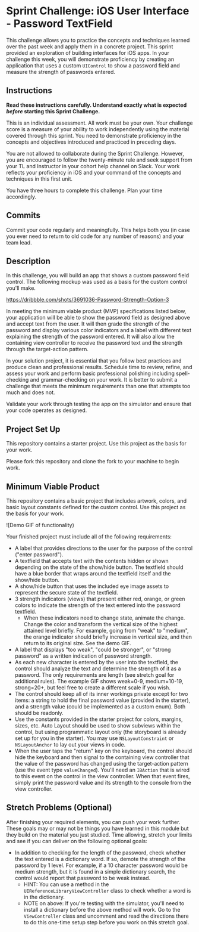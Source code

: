# Sprint Challenge: iOS User Interface - Password TextField

This challenge allows you to practice the concepts and techniques learned over the past week and apply them in a concrete project. This sprint provided an exploration of building interfaces for iOS apps. In your challenge this week, you will demonstrate proficiency by creating an application that uses a custom `UIControl` to show a password field and measure the strength of passwords entered.

## Instructions

**Read these instructions carefully. Understand exactly what is expected _before_ starting this Sprint Challenge.**

This is an individual assessment. All work must be your own. Your challenge score is a measure of your ability to work independently using the material covered through this sprint. You need to demonstrate proficiency in the concepts and objectives introduced and practiced in preceding days.

You are not allowed to collaborate during the Sprint Challenge. However, you are encouraged to follow the twenty-minute rule and seek support from your TL and Instructor in your cohort help channel on Slack. Your work reflects your proficiency in iOS and your command of the concepts and techniques in this first unit.

You have three hours to complete this challenge. Plan your time accordingly.

## Commits

Commit your code regularly and meaningfully. This helps both you (in case you ever need to return to old code for any number of reasons) and your team lead.

## Description

In this challenge, you will build an app that shows a custom password field control. The following mockup was used as a basis for the custom control you'll make.

https://dribbble.com/shots/3691036-Password-Strength-Option-3

In meeting the minimum viable product (MVP) specifications listed below, your application will be able to show the password field as designed above and accept text from the user. It will then grade the strength of the password and display various color indicators and a label with different text explaining the strength of the password entered. It will also allow the containing view controller to receive the password text and the strength through the target-action pattern.

In your solution project, it is essential that you follow best practices and produce clean and professional results. Schedule time to review, refine, and assess your work and perform basic professional polishing including spell-checking and grammar-checking on your work. It is better to submit a challenge that meets the minimum requirements than one that attempts too much and does not.

Validate your work through testing the app on the simulator and ensure that your code operates as designed.

## Project Set Up

This repository contains a starter project. Use this project as the basis for your work.

Please fork this repository and clone the fork to your machine to begin work.

## Minimum Viable Product

This repository contains a basic project that includes artwork, colors, and basic layout constants defined for the custom control. Use this project as the basis for your work.

![Demo GIF of functionality)

Your finished project must include all of the following requirements:

* A label that provides directions to the user for the purpose of the control ("enter password").
* A textfield that accepts text with the contents hidden or shown depending on the state of the show/hide button. The textfield should have a blue border that wraps around the textfield itself and the show/hide button.
* A show/hide button that uses the included eye image assets to represent the secure state of the textfield.
* 3 strength indicators (views) that present either red, orange, or green colors to indicate the strength of the text entered into the password textfield.
    * When these indicators need to change state, animate the change. Change the color and transform the vertical size of the highest attained level briefly. For example, going from "weak" to "medium", the orange indicator should briefly increase in vertical size, and then return to its original size. See the demo GIF.
* A label that displays "too weak", "could be stronger", or "strong password" as a written indication of password strength.
* As each new character is entered by the user into the textfield, the control should analyze the text and determine the strength of it as a password. The only requirements are length (see stretch goal for additional rules). The example GIF shows weak=0-9, medium=10-19, strong=20+, but feel free to create a different scale if you wish.
* The control should keep all of its inner workings private except for two items: a string to hold the final password value (provided in the starter), and a strength value (could be implemented as a custom enum). Both should be readonly.
* Use the constants provided in the starter project for colors, margins, sizes, etc. Auto Layout should be used to show subviews within the control, but using programmatic layout only (the storyboard is already set up for you in the starter). You may use `NSLayoutConstraint` or `NSLayoutAnchor` to lay out your views in code.
* When the user taps the "return" key on the keyboard, the control should hide the keyboard and then signal to the containing view controller that the value of the password has changed using the target-action pattern (use the event type `valueChanged`). You'll need an `IBAction` that is wired to this event on the control in the view controller. When that event fires, simply print the password value and its strength to the console from the view controller.

## Stretch Problems (Optional)

After finishing your required elements, you can push your work further. These goals may or may not be things you have learned in this module but they build on the material you just studied. Time allowing, stretch your limits and see if you can deliver on the following optional goals:

* In addition to checking for the length of the password, check whether the text entered is a dictionary word. If so, demote the strength of the password by 1 level. For example, if a 10 character password would be medium strength, but it is found in a simple dictionary search, the control would report that password to be weak instead.
    * HINT: You can use a method in the `UIReferenceLibraryViewController` class to check whether a word is in the dictionary.
    * NOTE on above: If you're testing with the simulator, you'll need to install a dictionary before the above method will work. Go to the `ViewController` class and uncomment and read the directions there to do this one-time setup step before you work on this stretch goal.
